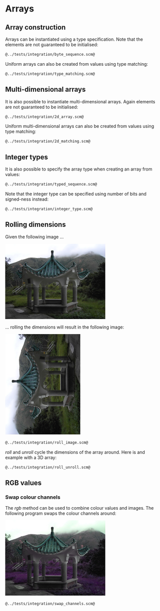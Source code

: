# Arrays
## Array construction

Arrays can be instantiated using a type specification. Note that the elements are not guaranteed to be initialised:

```Scheme
@../tests/integration/byte_sequence.scm@
```

Uniform arrays can also be created from values using type matching:

```Scheme
@../tests/integration/type_matching.scm@
```

## Multi-dimensional arrays

It is also possible to instantiate multi-dimensional arrays. Again elements are not guaranteed to be initialised:

```Scheme
@../tests/integration/2d_array.scm@
```

Uniform multi-dimensional arrays can also be created from values using type matching:

```Scheme
@../tests/integration/2d_matching.scm@
```

## Integer types

It is also possible to specify the array type when creating an array from values:

```Scheme
@../tests/integration/typed_sequence.scm@
```

Note that the integer type can be specified using number of bits and signed-ness instead:

```Scheme
@../tests/integration/integer_type.scm@
```

## Rolling dimensions

Given the following image ...

![](pavillion.jpg "Test input image")

... rolling the dimensions will result in the following image:

![](rolled.jpg "Dimension rolled")

```Scheme
@../tests/integration/roll_image.scm@
```

*roll* and *unroll* cycle the dimensions of the array around. Here is and example with a 3D array:

```Scheme
@../tests/integration/roll_unroll.scm@
```

## RGB values
### Swap colour channels

The *rgb* method can be used to combine colour values and images. The following program swaps the colour channels around:

![](swap-channels.jpg "Image with colour channels swapped")

```Scheme
@../tests/integration/swap_channels.scm@
```
